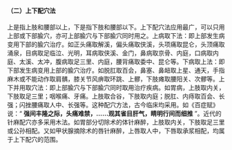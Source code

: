 #### （二）上下配穴法 

上是指上肢和腰部以上，下是指下肢和腰部以下。上下配穴法应用最广，可以只用上部或下部腧穴，亦可上部腧穴与下部腧穴同时用之。上病取下法：即上部发生病变用下部的腧穴治疗。如正头痛取解溪，偏头痛取侠溪，头项痛取昆仑，头顶痛取涌泉，目病取足临泣、光明，耳病取侠溪、金门，鼻病取京骨、内庭，口病取内庭、太溪、太冲，腹病取足三里、内庭，腰背痛取委中、昆仑等。下病取上法：即下部发生病变用上部的腧穴治疗。如脱肛取百会，鼻塞、鼻衄取上星、通天，手指麻木或不能动作取肩髃，膝关节风痹取环跳、上髎，下肢瘫取腰阳关、次髎等。上下并用取穴法：即上部腧穴与下部腧穴同时取用治疗疾病。如胃病，上肢取内关，下肢取足三里；咽喉痛、牙痛。上肢取合谷，下肢取内庭；脱肛、内痔取百会、长强；闪挫腰痛取人中、长强等。这种配穴方法，古今临床均采用。如《百症赋》说：“ **强间丰隆之际，头痛难禁，……观其雀目肝气，睛明行间而细推** ”。近代的针麻配穴亦多采用木法。如胃部分切除术的体针麻醉，上肢取内关，下肢取足三里或公孙相配。又如甲状腺摘除术的唇针麻醉，上唇取人中，下唇取承浆相配，均属于上下配穴的范围。
